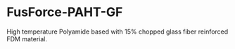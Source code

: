 # FusForce-PAHT-GF
High temperature Polyamide based with 15% chopped glass fiber reinforced FDM material.
